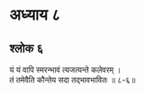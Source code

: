 # अध्याय ८

## श्लोक ६

यं यं वापि स्मरन्भावं त्यजत्यन्ते कलेवरम् ।<br>तं तमेवैति कौन्तेय सदा तद्भावभावितः ॥ ८-६॥<br><br>

